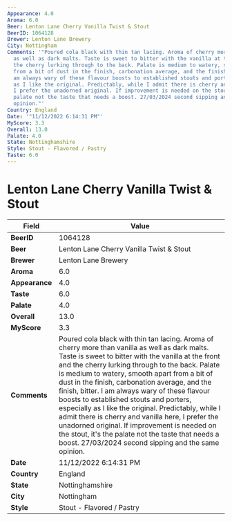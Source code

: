 ```yaml
---
Appearance: 4.0
Aroma: 6.0
Beer: Lenton Lane Cherry Vanilla Twist & Stout
BeerID: 1064128
Brewer: Lenton Lane Brewery
City: Nottingham
Comments: '"Poured cola black with thin tan lacing. Aroma of cherry more than vanilla
  as well as dark malts. Taste is sweet to bitter with the vanilla at the front and
  the cherry lurking through to the back. Palate is medium to watery, smooth apart
  from a bit of dust in the finish, carbonation average, and the finish, bitter. I
  am always wary of these flavour boosts to established stouts and porters, especially
  as I like the original. Predictably, while I admit there is cherry and vanilla here,
  I prefer the unadorned original. If improvement is needed on the stout, it''s the
  palate not the taste that needs a boost. 27/03/2024 second sipping and the same
  opinion."'
Country: England
Date: '"11/12/2022 6:14:31 PM"'
MyScore: 3.3
Overall: 13.0
Palate: 4.0
State: Nottinghamshire
Style: Stout - Flavored / Pastry
Taste: 6.0
---
```


# Lenton Lane Cherry Vanilla Twist & Stout

| Field         | Value |
|---------------|-------|
| **BeerID** | 1064128 |
| **Beer** | Lenton Lane Cherry Vanilla Twist & Stout |
| **Brewer** | Lenton Lane Brewery |
| **Aroma** | 6.0 |
| **Appearance** | 4.0 |
| **Taste** | 6.0 |
| **Palate** | 4.0 |
| **Overall** | 13.0 |
| **MyScore** | 3.3 |
| **Comments** | Poured cola black with thin tan lacing. Aroma of cherry more than vanilla as well as dark malts. Taste is sweet to bitter with the vanilla at the front and the cherry lurking through to the back. Palate is medium to watery, smooth apart from a bit of dust in the finish, carbonation average, and the finish, bitter. I am always wary of these flavour boosts to established stouts and porters, especially as I like the original. Predictably, while I admit there is cherry and vanilla here, I prefer the unadorned original. If improvement is needed on the stout, it's the palate not the taste that needs a boost. 27/03/2024 second sipping and the same opinion. |
| **Date** | 11/12/2022 6:14:31 PM |
| **Country** | England |
| **State** | Nottinghamshire |
| **City** | Nottingham |
| **Style** | Stout - Flavored / Pastry |
